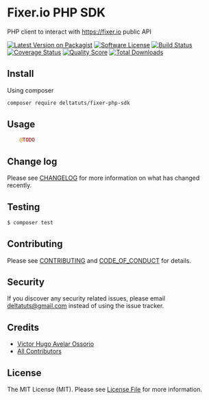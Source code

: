 # Fixer.io PHP SDK

PHP client to interact with https://fixer.io public API

[![Latest Version on Packagist][ico-version]][link-packagist]
[![Software License][ico-license]](LICENSE.md)
[![Build Status][ico-travis]][link-travis]
[![Coverage Status][ico-scrutinizer]][link-scrutinizer]
[![Quality Score][ico-code-quality]][link-code-quality]
[![Total Downloads][ico-downloads]][link-downloads]


## Install

Using composer

``` bash
composer require deltatuts/fixer-php-sdk
```

## Usage

```php
    @TODO
```

## Change log

Please see [CHANGELOG](CHANGELOG.md) for more information on what has changed recently.

## Testing

``` bash
$ composer test
```

## Contributing

Please see [CONTRIBUTING](.github/CONTRIBUTING.md) and [CODE_OF_CONDUCT](.github/CODE_OF_CONDUCT.md) for details.

## Security

If you discover any security related issues, please email deltatuts@gmail.com instead of using the issue tracker.

## Credits

- [Victor Hugo Avelar Ossorio][link-author]
- [All Contributors][link-contributors]

## License

The MIT License (MIT). Please see [License File](LICENSE.md) for more information.

[ico-version]: https://img.shields.io/packagist/v/deltatuts/fixer-php-sdk.svg?style=flat-square
[ico-license]: https://img.shields.io/badge/license-MIT-brightgreen.svg?style=flat-square
[ico-travis]: https://img.shields.io/travis/deltatuts/fixer-exchange/master.svg?style=flat-square
[ico-scrutinizer]: https://img.shields.io/scrutinizer/coverage/g/deltatuts/fixer-exchange.svg?style=flat-square
[ico-code-quality]: https://img.shields.io/scrutinizer/g/deltatuts/fixer-exchange.svg?style=flat-square
[ico-downloads]: https://img.shields.io/packagist/dt/deltatuts/fixer-php-sdk.svg?style=flat-square

[link-packagist]: https://packagist.org/packages/deltatuts/fixer-php-sdk
[link-travis]: https://travis-ci.org/deltatuts/fixer-exchange
[link-scrutinizer]: https://scrutinizer-ci.com/g/deltatuts/fixer-exchange/code-structure
[link-code-quality]: https://scrutinizer-ci.com/g/deltatuts/fixer-exchange
[link-downloads]: https://packagist.org/packages/deltatuts/fixer-php-sdk
[link-author]: https://github.com/VictorAvelar
[link-contributors]: ../../contributors
